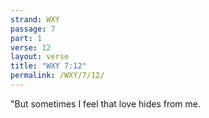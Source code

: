 ```yaml
---
strand: WXY
passage: 7
part: 1
verse: 12
layout: verse
title: "WXY 7:12"
permalink: /WXY/7/12/
---
```

"But sometimes I feel that love hides from me.
